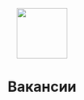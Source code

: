 <p align="center">
    <a href="https://github.com/yiisoft" target="_blank">
        <img src="[https://avatars0.githubusercontent.com/u/993323](https://aues.edu.kz/backend/web/img/logo_aues_298.png" height="100px">
    </a>
    <h1 align="center">Вакансии</h1>
    <br>
</p>
